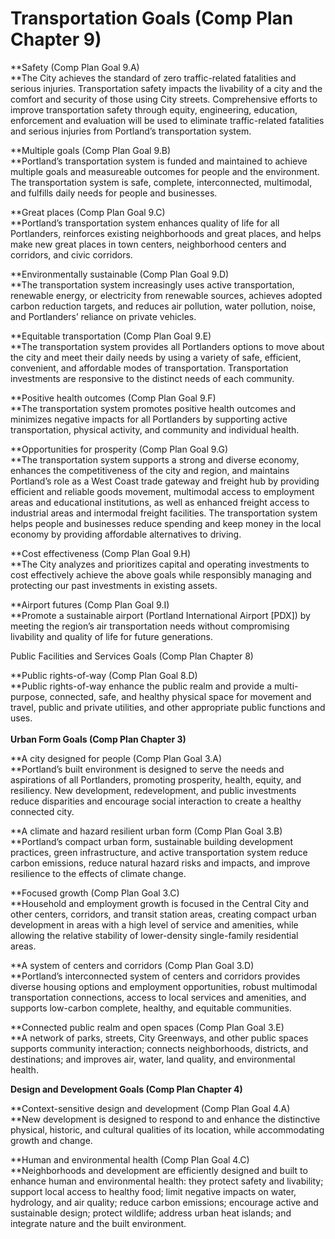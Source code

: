 Transportation Goals (Comp Plan Chapter 9)
==============================================

**Safety (Comp Plan Goal 9.A)\
**The City achieves the standard of zero traffic-related fatalities and
serious injuries. Transportation safety impacts the livability of a city
and the comfort and security of those using City streets. Comprehensive
efforts to improve transportation safety through equity, engineering,
education, enforcement and evaluation will be used to eliminate
traffic-related fatalities and serious injuries from Portland’s
transportation system.

**Multiple goals (Comp Plan Goal 9.B)\
**Portland’s transportation system is funded and maintained to achieve
multiple goals and measureable outcomes for people and the environment.
The transportation system is safe, complete, interconnected, multimodal,
and fulfills daily needs for people and businesses.

**Great places (Comp Plan Goal 9.C)\
**Portland’s transportation system enhances quality of life for all
Portlanders, reinforces existing neighborhoods and great places, and
helps make new great places in town centers, neighborhood centers and
corridors, and civic corridors.

**Environmentally sustainable (Comp Plan Goal 9.D)\
**The transportation system increasingly uses active transportation,
renewable energy, or electricity from renewable sources, achieves
adopted carbon reduction targets, and reduces air pollution, water
pollution, noise, and Portlanders’ reliance on private vehicles.

**Equitable transportation (Comp Plan Goal 9.E)\
**The transportation system provides all Portlanders options to move
about the city and meet their daily needs by using a variety of safe,
efficient, convenient, and affordable modes of transportation.
Transportation investments are responsive to the distinct needs of each
community.

**Positive health outcomes (Comp Plan Goal 9.F)\
**The transportation system promotes positive health outcomes and
minimizes negative impacts for all Portlanders by supporting active
transportation, physical activity, and community and individual health.

**Opportunities for prosperity (Comp Plan Goal 9.G)\
**The transportation system supports a strong and diverse economy,
enhances the competitiveness of the city and region, and maintains
Portland’s role as a West Coast trade gateway and freight hub by
providing efficient and reliable goods movement, multimodal access to
employment areas and educational institutions, as well as enhanced
freight access to industrial areas and intermodal freight facilities.
The transportation system helps people and businesses reduce spending
and keep money in the local economy by providing affordable alternatives
to driving.

**Cost effectiveness (Comp Plan Goal 9.H)\
**The City analyzes and prioritizes capital and operating investments to
cost effectively achieve the above goals while responsibly managing and
protecting our past investments in existing assets.

**Airport futures (Comp Plan Goal 9.I)\
**Promote a sustainable airport (Portland International Airport \[PDX\])
by meeting the region’s air transportation needs without compromising
livability and quality of life for future generations.

Public Facilities and Services Goals (Comp Plan Chapter 8)

**Public rights-of-way (Comp Plan Goal 8.D)\
**Public rights-of-way enhance the public realm and provide a
multi-purpose, connected, safe, and healthy physical space for movement
and travel, public and private utilities, and other appropriate public
functions and uses.\
\
**Urban Form Goals (Comp Plan Chapter 3)**

**A city designed for people (Comp Plan Goal 3.A)\
**Portland’s built environment is designed to serve the needs and
aspirations of all Portlanders, promoting prosperity, health, equity,
and resiliency. New development, redevelopment, and public investments
reduce disparities and encourage social interaction to create a healthy
connected city.

**A climate and hazard resilient urban form (Comp Plan Goal 3.B)\
**Portland’s compact urban form, sustainable building development
practices, green infrastructure, and active transportation system reduce
carbon emissions, reduce natural hazard risks and impacts, and improve
resilience to the effects of climate change.

**Focused growth (Comp Plan Goal 3.C)\
**Household and employment growth is focused in the Central City and
other centers, corridors, and transit station areas, creating compact
urban development in areas with a high level of service and amenities,
while allowing the relative stability of lower-density single-family
residential areas.

**A system of centers and corridors (Comp Plan Goal 3.D)\
**Portland’s interconnected system of centers and corridors provides
diverse housing options and employment opportunities, robust multimodal
transportation connections, access to local services and amenities, and
supports low-carbon complete, healthy, and equitable communities.

**Connected public realm and open spaces (Comp Plan Goal 3.E)\
**A network of parks, streets, City Greenways, and other public spaces
supports community interaction; connects neighborhoods, districts, and
destinations; and improves air, water, land quality, and environmental
health.

**Design and Development Goals (Comp Plan Chapter 4)**

**Context-sensitive design and development (Comp Plan Goal 4.A)\
**New development is designed to respond to and enhance the distinctive
physical, historic, and cultural qualities of its location, while
accommodating growth and change.

**Human and environmental health (Comp Plan Goal 4.C)\
**Neighborhoods and development are efficiently designed and built to
enhance human and environmental health: they protect safety and
livability; support local access to healthy food; limit negative impacts
on water, hydrology, and air quality; reduce carbon emissions; encourage
active and sustainable design; protect wildlife; address urban heat
islands; and integrate nature and the built environment.
